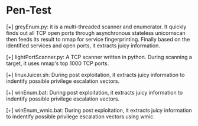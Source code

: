 # Pen-Test
[+] greyEnum.py: it is a multi-threaded scanner and enumerator. It quickly finds out all TCP open ports through asynchronous stateless unicornscan then feeds its result to nmap for service fingerprinting. Finally based on the identified services and open ports, it extracts juicy information.

[+] lightPortScanner.py: A TCP scanner written in python. During scanning a target, it uses nmap's top 1000 TCP ports.

[+] linuxJuicer.sh: During post exploitation, it extracts juicy information to indentify possible privilege escalation vectors.

[+] winEnum.bat: During post exploitation, it extracts juicy information to indentify possible privilege escalation vectors.

[+] winEnum_wmic.bat: During post exploitation, it extracts juicy information to indentify possible privilege escalation vectors using wmic.
